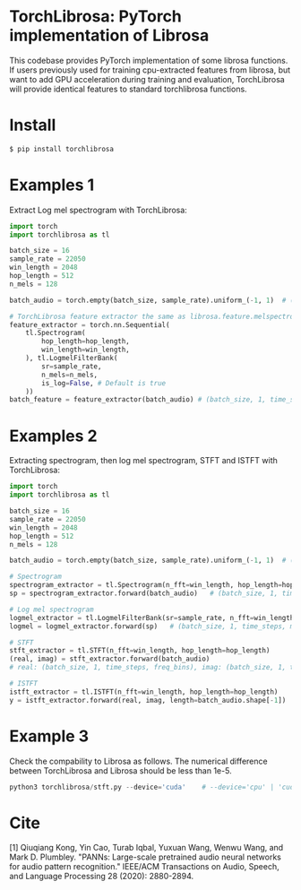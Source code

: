 # TorchLibrosa: PyTorch implementation of Librosa

This codebase provides PyTorch implementation of some librosa functions. If users previously used for training cpu-extracted features from librosa, but want to add GPU acceleration during training and evaluation, TorchLibrosa will provide identical features to standard torchlibrosa functions.

# Install
```bash
$ pip install torchlibrosa
```

# Examples 1

Extract Log mel spectrogram with TorchLibrosa:

```python
import torch
import torchlibrosa as tl

batch_size = 16
sample_rate = 22050
win_length = 2048
hop_length = 512
n_mels = 128

batch_audio = torch.empty(batch_size, sample_rate).uniform_(-1, 1)  # (batch_size, sample_rate)

# TorchLibrosa feature extractor the same as librosa.feature.melspectrogram()
feature_extractor = torch.nn.Sequential(
    tl.Spectrogram(
        hop_length=hop_length,
        win_length=win_length,
    ), tl.LogmelFilterBank(
        sr=sample_rate,
        n_mels=n_mels,
        is_log=False, # Default is true
    ))
batch_feature = feature_extractor(batch_audio) # (batch_size, 1, time_steps, mel_bins)
```

# Examples 2

Extracting spectrogram, then log mel spectrogram, STFT and ISTFT with TorchLibrosa:

```python
import torch
import torchlibrosa as tl

batch_size = 16
sample_rate = 22050
win_length = 2048
hop_length = 512
n_mels = 128

batch_audio = torch.empty(batch_size, sample_rate).uniform_(-1, 1)  # (batch_size, sample_rate)

# Spectrogram
spectrogram_extractor = tl.Spectrogram(n_fft=win_length, hop_length=hop_length)
sp = spectrogram_extractor.forward(batch_audio)   # (batch_size, 1, time_steps, freq_bins)

# Log mel spectrogram
logmel_extractor = tl.LogmelFilterBank(sr=sample_rate, n_fft=win_length, n_mels=n_mels)
logmel = logmel_extractor.forward(sp)   # (batch_size, 1, time_steps, mel_bins)

# STFT
stft_extractor = tl.STFT(n_fft=win_length, hop_length=hop_length)
(real, imag) = stft_extractor.forward(batch_audio)
# real: (batch_size, 1, time_steps, freq_bins), imag: (batch_size, 1, time_steps, freq_bins) #

# ISTFT
istft_extractor = tl.ISTFT(n_fft=win_length, hop_length=hop_length)
y = istft_extractor.forward(real, imag, length=batch_audio.shape[-1])    # (batch_size, samples_num)
```

# Example 3

Check the compability to Librosa as follows. The numerical difference between TorchLibrosa and Librosa should be less than 1e-5.

```python
python3 torchlibrosa/stft.py --device='cuda'    # --device='cpu' | 'cuda'
```

# Cite
[1] Qiuqiang Kong, Yin Cao, Turab Iqbal, Yuxuan Wang, Wenwu Wang, and Mark D. Plumbley. "PANNs: Large-scale pretrained audio neural networks for audio pattern recognition." IEEE/ACM Transactions on Audio, Speech, and Language Processing 28 (2020): 2880-2894.